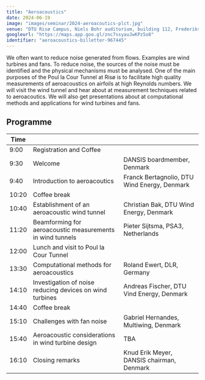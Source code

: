 ```yaml
---
title: "Aeroacoustics"
date: 2024-06-19
image: "images/seminar/2024-aeroacoutics-plct.jpg"
venue: "DTU Risø Campus, Niels Bohr auditorium, building 112, Frederiksborgvej 399,  4000 Roskilde"
googleurl: "https://maps.app.goo.gl/znc7ssyauJwKPz5o8"
identifier: "aeroacoustics-billetter-967445"
---
```


We often want to reduce noise generated from flows. Examples are wind turbines and fans. To reduce noise, the sources of the noise must be identified and the physical mechanisms must be analysed. One of the main purposes of the Poul la Cour Tunnel at Risø is to facilitate high quality measurements of aeroacoustics on airfoils at high Reynolds numbers. We will visit the wind tunnel and hear about at measurement techniques related to aeroacoutics. We will also get presentations about at computational methods and applications for wind turbines and fans.


## Programme


| Time  |             |             |
| ----- | ----------- | ----------- |
|  9:00 | Registration and Coffee | |
|  9:30 | Welcome | DANSIS boardmember, Denmark |
|  9:40 | Introduction to aeroacoutics | Franck Bertagnolio, DTU Wind Energy, Denmark |
| 10:20 | Coffee break | |
| 10:40 | Establishment of an aeroacoustic wind tunnel | Christian Bak, DTU Wind Energy, Denmark  |
| 11:20 | Beamforming for aeroacoustic measurements in wind tunnels | Pieter Sijtsma, PSA3, Netherlands |
| 12:00 | Lunch and visit to Poul la Cour Tunnel | |
| 13:30 | Computational methods for aeroacoustics | Roland Ewert, DLR, Germany |
| 14:10 | Investigation of noise reducing devices on wind turbines | Andreas Fischer, DTU Vind Energy, Denmark |
| 14:40 | Coffee break | |
| 15:10 | Challenges with fan noise | Gabriel Hernandes, Multiwing, Denmark |
| 15:40 | Aeroacoustic considerations in wind turbine design | TBA  |
| 16:10 | Closing remarks | Knud Erik Meyer, DANSIS chairman, Denmark |
